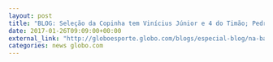 ```yaml
---
layout: post
title: "BLOG: Seleção da Copinha tem Vinícius Júnior e 4 do Timão; Pedrinho é o melhor jogador"
date: 2017-01-26T09:09:00+00:00
external_link: "http://globoesporte.globo.com/blogs/especial-blog/na-base-da-bola/post/selecao-da-copinha-tem-vinicius-junior-e-4-do-timao-pedrinho-e-o-melhor-jogador.html"
categories: news globo.com
---
```

